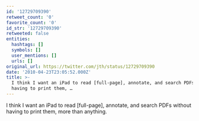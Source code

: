 ```yaml
---
id: '12729709390'
retweet_count: '0'
favorite_count: '0'
id_str: '12729709390'
retweeted: false
entities:
  hashtags: []
  symbols: []
  user_mentions: []
  urls: []
original_url: https://twitter.com/jth/status/12729709390
date: '2010-04-23T23:05:52.000Z'
title: >-
  I think I want an iPad to read [full-page], annotate, and search PDFs without
  having to print them, …
---
```


I think I want an iPad to read [full-page], annotate, and search PDFs without having to print them, more than anything.